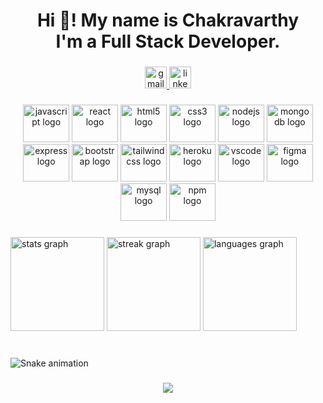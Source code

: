 <h1 align="center">Hi 👋! My name is Chakravarthy<br>I'm a  Full Stack Developer.</h1>

###

<div align="center">
  <a href="chakravarthy.8328@gmail.com" target="_blank">
    <img src="https://img.shields.io/static/v1?message=Gmail&logo=gmail&label=&color=D14836&logoColor=white&labelColor=&style=for-the-badge" height="35" alt="gmail logo"  />
  </a>
  <a href="https://www.linkedin.com/in/chakravarthy-e-732569248/" target="_blank">
    <img src="https://img.shields.io/static/v1?message=LinkedIn&logo=linkedin&label=&color=0077B5&logoColor=white&labelColor=&style=for-the-badge" height="35" alt="linkedin logo"  />
  </a>
</div>

###

<div align="center">
  <img src="https://cdn.jsdelivr.net/gh/devicons/devicon/icons/javascript/javascript-original.svg" height="60" width="74" alt="javascript logo"  />
  <img src="https://cdn.jsdelivr.net/gh/devicons/devicon/icons/react/react-original.svg" height="60" width="74" alt="react logo"  />
  <img src="https://cdn.jsdelivr.net/gh/devicons/devicon/icons/html5/html5-original.svg" height="60" width="74" alt="html5 logo"  />
  <img src="https://cdn.jsdelivr.net/gh/devicons/devicon/icons/css3/css3-original.svg" height="60" width="74" alt="css3 logo"  />
  <img src="https://cdn.jsdelivr.net/gh/devicons/devicon/icons/nodejs/nodejs-original.svg" height="60" width="74" alt="nodejs logo"  />
  <img src="https://cdn.jsdelivr.net/gh/devicons/devicon/icons/mongodb/mongodb-original.svg" height="60" width="74" alt="mongodb logo"  />
  <img src="https://cdn.jsdelivr.net/gh/devicons/devicon/icons/express/express-original.svg" height="60" width="74" alt="express logo"  />
  <img src="https://cdn.jsdelivr.net/gh/devicons/devicon/icons/bootstrap/bootstrap-original.svg" height="60" width="74" alt="bootstrap logo"  />
  <img src="https://cdn.jsdelivr.net/gh/devicons/devicon/icons/tailwindcss/tailwindcss-original-wordmark.svg" height="60" width="74" alt="tailwindcss logo"  />
  <img src="https://cdn.jsdelivr.net/gh/devicons/devicon/icons/heroku/heroku-original.svg" height="60" width="74" alt="heroku logo"  />
  <img src="https://cdn.jsdelivr.net/gh/devicons/devicon/icons/vscode/vscode-original.svg" height="60" width="74" alt="vscode logo"  />
  <img src="https://cdn.jsdelivr.net/gh/devicons/devicon/icons/figma/figma-original.svg" height="60" width="74" alt="figma logo"  />
  <img src="https://cdn.jsdelivr.net/gh/devicons/devicon/icons/mysql/mysql-original.svg" height="60" width="74" alt="mysql logo"  />
  <img src="https://cdn.jsdelivr.net/gh/devicons/devicon/icons/npm/npm-original-wordmark.svg" height="60" width="74" alt="npm logo"  />
</div>

###

<div align="left">
  <img src="https://github-readme-stats.vercel.app/api?username=Chakravarthy-E&hide_title=false&hide_rank=false&show_icons=true&include_all_commits=true&count_private=true&disable_animations=false&theme=dracula&locale=en&hide_border=false" height="150" alt="stats graph"  />
  <img src="https://streak-stats.demolab.com?user=Chakravarthy-E&locale=en&mode=daily&theme=dracula&hide_border=false&border_radius=5" height="150" alt="streak graph"  />
  <img src="https://github-readme-stats.vercel.app/api/top-langs?username=Chakravarthy-E&locale=en&hide_title=false&layout=compact&card_width=320&langs_count=5&theme=dracula&hide_border=false" height="150" alt="languages graph"  />
</div>

###

<br clear="both">

<img src="https://raw.githubusercontent.com/Chakravarthy-E/Chakravarthy-E/output/snake.svg" alt="Snake animation" />

###

<div align="center">
  <img src="https://profile-counter.glitch.me/Chakravarthy-E/count.svg?"  />
</div>

###
